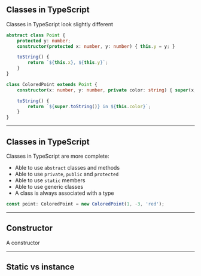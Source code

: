 ## Classes in TypeScript

Classes in TypeScript look slightly different

```typescript
abstract class Point {
    protected y: number;
    constructor(protected x: number, y: number) { this.y = y; }

    toString() {
        return `${this.x}, ${this.y}`;
    }
}

class ColoredPoint extends Point {
    constructor(x: number, y: number, private color: string) { super(x, y); }

    toString() {
        return `${super.toString()} in ${this.color}`;
    }
}
```

---

## Classes in TypeScript

Classes in TypeScript are more complete:
* Able to use `abstract` classes and methods
* Able to use `private`, `public` and `protected`
* Able to use `static` members
* Able to use generic classes
* A class is always associated with a type

```typescript
const point: ColoredPoint = new ColoredPoint(1, -3, 'red');
```

---

## Constructor

A constructor

---

## Static vs instance

